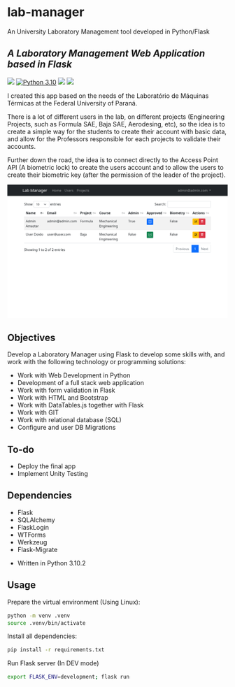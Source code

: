 # lab-manager
An University Laboratory Management tool developed in Python/Flask

## _A Laboratory Management Web Application based in Flask_
![](https://img.shields.io/badge/Code-Python-informational?style=flat&logo=python&logoColor=white&color=blue)
[![Python 3.10](https://img.shields.io/badge/python-3.10-blue.svg)](https://www.python.org/downloads/release/python-3100/)
![](https://img.shields.io/badge/Framework-Flask-informational?style=flat&logo=flask&logoColor=white&color=blue)
![](https://img.shields.io/badge/Tools-Bootstrap-informational?style=flat&logo=bootstrap&logoColor=white&color=blue)


I created this app based on the needs of the Laboratório de Máquinas Térmicas at the Federal University of Paraná.

There is a lot of different users in the lab, on different projects (Engineering Projects, such as Formula SAE, Baja SAE, Aerodesing, etc), so the idea is to create a simple way for the students to create their account with basic data, and allow for the Professors responsible for each projects to validate their accounts.

Further down the road, the idea is to connect directly to the Access Point API (A biometric lock) to create the users account and to allow the users to create their biometric key (after the permission of the leader of the project).

![UsersAdmPage](/imgs/admin_users.png "Users Admin Page")

## Objectives

Develop a Laboratory Manager using Flask to develop some skills with, and work with the following technology or programming solutions:

* Work with Web Development in Python
* Development of a full stack web application
* Work with form validation in Flask
* Work with HTML and Bootstrap
* Work with DataTables.js together with Flask
* Work with GIT
* Work with relational database (SQL)
* Configure and user DB Migrations

## To-do

- Deploy the final app 
- Implement Unity Testing

## Dependencies

* Flask
* SQLAlchemy
* FlaskLogin
* WTForms
* Werkzeug
* Flask-Migrate
- Written in Python 3.10.2

## Usage

Prepare the virtual environment (Using Linux):

```sh
python -m venv .venv
source .venv/bin/activate
```

Install all dependencies:

```sh
pip install -r requirements.txt
```

Run Flask server (In DEV mode)
    
```sh
export FLASK_ENV=development; flask run
```
